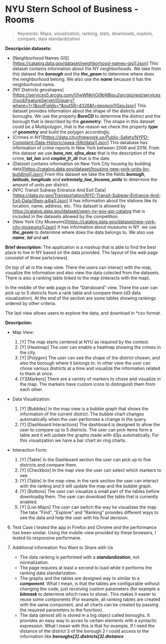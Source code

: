 


# NYU Stern School of Business - Rooms

> Keywords: Maps, visualization, ranking, stats, downloads, explore, compare, data standardization

**Descripción datasets:**

 - [Neighborhood Names GIS][https://catalog.data.gov/dataset/neighborhood-names-gis][Json] This dataset contains information about the NY neighborhoods. We take from this dataset the ***borough*** and the ***the_geom*** to determine where does the neighborhood belong. We also use the ***name*** because it has the neighborhood name.
 - [NY Districts geoshapes][https://services5.arcgis.com/GfwWNkhOj9bNBqoJ/arcgis/rest/services/nycd/FeatureServer/0/query?where=1=1&outFields=*&outSR=4326&f=geojson][GeoJson] This dataset provides information about the shape of the distrcts and boroughs. We use the property ***BoroCD*** to determine the district and the borough that is described by the ***geometry***. The shape in this dataset could be a Multipolygon, that is the reason we check the property ***type*** of ***geometry*** and build the polygon accordingly.
 - [Crimes in NY][https://data.cityofnewyork.us/Public-Safety/NYPD-Complaint-Data-Historic/qgea-i56i/data][Json] This database has information of crime reports in New York between 2006 and 2016. From this dataset we use ***boro_nm***, ***ofns_desc*** that is the description of the crime, ***lat_lon***  and ***cmplnt_fr_dt*** that is the date.
 - [Dataset contains information on New York City housing by building data][https://catalog.data.gov/dataset/housing-new-york-units-by-building][Json] From this dataset we take the the fields ***borough***, ***latitude, longitude*** and ***extremely_low_Income_units*** to determine the amount of units per district.
 - [NYC Transit Subway Entrance And Exit Data][https://data.ny.gov/Transportation/NYC-Transit-Subway-Entrance-And-Exit-Data/i9wp-a4ja][Json] It has information about the stations like its location, name, address, etc. This dataset is allowed by https://catalog.data.gov/dataset/open-ny-gov-api-catalog that is included in the datasets allowed by the competition.
 - [New York City Museums][https://catalog.data.gov/dataset/new-york-city-museums][Json] It has information about museums in NY. we use ***the_geom*** to deterimne where does the data belongs to. We also use ***name***, ***tel*** and ***url***.

**Brief description:**
The application is a mashup that is able to find the best place to live in NY based on the data provided. The layout of the web page consistst of three parts(views).

On top of all is the map view. There the users can interact with the map, visualize the information and also view the data colected from the datasets. There is also a ranking table linked to the map (interacts with the map).

In the middle of the web page is the "Dahsboard" view. There the user can pick up to 5 districts from a rank table and compare them (d3 data visualization). At the end of the section are some tables showing rankings ordered by other criteria.

The last view allows users to explore the data, and download in *csv format.

**Descripción:**
 * Map View:
	1. [Y] The map starts centered at NYU as required by the contest.
	2. [Y] [Heatmap] The user can enable a heatmap showing the crimes in the city.
	3. [Y] [Polygon] The user can see the shape of the district chosen, and also the borough where it belongs to. In other view the user can chose various districts at a time and visualize the information related to them at once.
	4. [Y][Markers] There are a variety of markers to chose and visualize in the map. The markers have custom icons to distinguish them from each other.

 * Data Visualization:
	1. [Y] [Bubbles] In the map view is a bubble graph that shows the information of the current district. The bubble chart changes automatically when the user performes a change in the query.
	2. [Y] [Dashboard Interactions] The dashboard is designed to allow the user to compare up to 5 districts. The user can pick items form a table and it will update the graphs made with d3js automatically. For this visualization we have a bar chart an ring charts.

 * Interaction Form:
	1. [Y] [Table] In the Dashboard section the user can pick up to five districts and compare them.
	2. [Y] [Checkbox] In the map view the user can select which markers to see.
	3. [Y] [Table] In the map view, in the rank section the user can interact with the rankng and it will update the map and the bubble graph.
	4. [Y] [Buttons] The user can visualize a small part of the tables before downloadig them. The user can download the table that is currently enabled.
	5. [Y] [List-Maps] The user can switch the way he visualizes the map. The tabs "Find", "Explore" and "Ranking" provides different ways to see the data and help the user with his final decision.

6. Test Case
I tested the app in Firefox and Chrome and the performance has been similar. Using the mobile-view provided by these browsers, I tested its responsive performane.

7. Additional information You Want to Share with Us
	-	The data ranking is performed with a ***standardization***, not normalization.
	-	The page requires at least a second to load while it performs the ranking data standarization.
	-	The graphs and the tables are designed way to similar to a ***component***. What I mean, is that the tables are configurable without changing the code, just receiving custom parameters (for example a ***bitmask*** to determine which rows to show). This makes it easier to reuse some components (For example, all ranking tables are created with the same component, and all charts can be created by passing the required parameters to the function).
	-	The data (almost all) is stored in a big object called boroughs. It provides an easy way to acces to certain elements with a syntactic expression. What I mean with this is that for example, If I need the distance of the district 3 of the borough 2 I could access to the information like ***boroughs[2].districts[3].distance***
